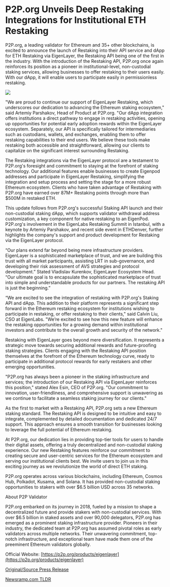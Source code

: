 # P2P.org Unveils Deep Restaking Integrations for Institutional ETH Restaking

P2P.org, a leading validator for Ethereum and 35+ other blockchains, is excited to announce the launch of Restaking into their API service and dApp for ETH Restaking via EigenLayer, the Restaking API being one of the first in the industry. With the introduction of the Restaking API, P2P.org once again reinforces its position as a pioneer in institutional-level, non-custodial staking services, allowing businesses to offer restaking to their users easily. With our dApp, it will enable users to participate easily in permissionless restaking.

![](https://blockchainwire.s3.amazonaws.com/FINPR/editor_image/3c5678d4-5142-4033-8d9f-4d3e37b35567.jpeg)

"We are proud to continue our support of EigenLayer Restaking, which underscores our dedication to advancing the Ethereum staking ecosystem," said Artemiy Parshakov, Head of Product at P2P.org. "Our dApp integration offers institutions a direct pathway to engage in restaking activities, opening up opportunities for potential early adoption rewards within the EigenLayer ecosystem. Separately, our API is specifically tailored for intermediaries such as custodians, wallets, and exchanges, enabling them to offer restaking capabilities to their end users. We believe these tools make restaking both accessible and straightforward, allowing our clients to capitalize on the significant interest surrounding Restaking.

The Restaking integrations via the EigenLayer protocol are a testament to P2P.org's foresight and commitment to staying at the forefront of staking technology. Our additional features enable businesses to create Eigenpod addresses and participate in EigenLayer Restaking, simplifying the integration and setup process and setting the stage for a more robust Ethereum ecosystem. Clients who have taken advantage of Restaking with P2P.org have earned over 87M+ Restaking points through more than $500M in restaked ETH.

This update follows from P2P.org's successful Staking API launch and their non-custodial staking dApp, which supports validator withdrawal address customization, a key component for native restaking to an EigenPod. P2P.org's involvement in the EigenLabs Restaking Summit in Istanbul, with a keynote by Artemiy Parshakov, and recent side event in ETHDenver, further highlights the company's support and product development for Restaking via the EigenLayer protocol.

“Our plans extend far beyond being mere infrastructure providers. EigenLayer is a sophisticated marketplace of trust, and we are building this trust with all market participants, assisting LRT in sub-governance, and developing their risk assessment of AVS strategies and protocol development.” Stated Vladislav Kurenkov, EigenLayer Ecosystem Head. “Our ultimate goal is to encapsulate the sophisticated marketplace of trust into simple and understandable products for our partners. The restaking API is just the beginning.”

“We are excited to see the integration of restaking with P2P.org's Staking API and dApp. This addition to their platform represents a significant step forward in the Ethereum restaking ecosystem for institutions wishing to participate in restaking, or offer restaking to their clients," said Calvin Liu, CSO at EigenLabs. "We’re excited to see how this new feature will enhance the restaking opportunities for a growing demand within institutional investors and contribute to the overall growth and security of the network."

Restaking with EigenLayer goes beyond mere diversification. It represents a strategic move towards securing additional rewards and future-proofing staking strategies. Clients engaging with the Restaking API position themselves at the forefront of the Ethereum technology curve, ready to participate in additional protocol rewards for early restakers and other emerging opportunities.

"P2P.org has always been a pioneer in the staking infrastructure and services; the introduction of our Restaking API via EigenLayer reinforces this position," stated Alex Esin, CEO of P2P.org. "Our commitment to innovation, user-friendliness, and comprehensive support is unwavering as we continue to facilitate a seamless staking journey for our clients."

As the first to market with a Restaking API, P2P.org sets a new Ethereum staking standard. The Restaking API is designed to be intuitive and easy to integrate, complemented by detailed documentation and dedicated 24/7 support. This approach ensures a smooth transition for businesses looking to leverage the full potential of Ethereum restaking.

At P2P.org, our dedication lies in providing top-tier tools for users to handle their digital assets, offering a truly decentralized and non-custodial staking experience. Our new Restaking features reinforce our commitment to creating secure and user-centric services for the Ethereum ecosystem and serving our institutional clients best. We invite users to join us in this exciting journey as we revolutionize the world of direct ETH staking.

P2P.org operates across various blockchains, including Ethereum, Cosmos Hub, Polkadot, Kusama, and Solana. It has provided non-custodial staking opportunities to stakers with over $6.5 billion USD across 35 networks.

About P2P Validator

P2P.org embarked on its journey in 2018, fueled by a mission to shape a decentralized future and provide stakers with non-custodial services. With over $6.5 billion in staked assets and over 90,000 delegators, P2P.org has emerged as a prominent staking infrastructure provider. Pioneers in their industry, the dedicated team at P2P.org has assumed pivotal roles as early validators across multiple networks. Their unwavering commitment, top-notch infrastructure, and exceptional team have made them one of the preeminent Ethereum validators globally.

Official Website: [https://p2p.org/products/eigenlayer](https://p2p.org/products/eigenlayer) 

[Original/Source Press Release](https://blockchainwire.io/press-release/p2porg-unveils-deep-restaking-integrations-for-institutional-eth-restaking-1) 

[Newsramp.com TLDR](https://newsramp.com/None) 